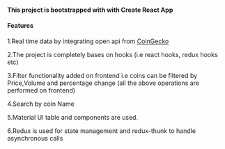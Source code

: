 #### This project is bootstrapped with with Create React App


#### Features

1.Real time data by integrating open api from <a href='https://www.coingecko.com/en/api/documentation'>CoinGecko</a>

2.The project is completely bases on hooks (i.e react hooks, redux hooks etc)

3.Filter functionality added on frontend i.e coins can be filtered by Price,Volume and percentage change
(all the above operations are performed on frontend)

4.Search by coin Name

5.Material UI table and components are used.

6.Redux is used for state management and redux-thunk to handle asynchronous calls









